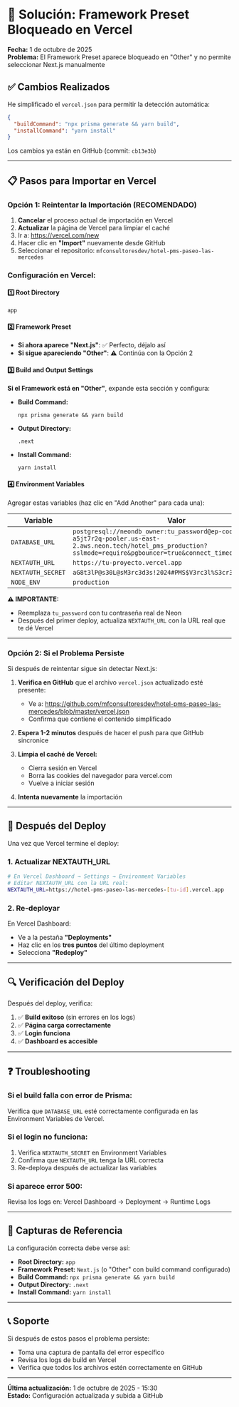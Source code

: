 
# 🔧 Solución: Framework Preset Bloqueado en Vercel

**Fecha:** 1 de octubre de 2025  
**Problema:** El Framework Preset aparece bloqueado en "Other" y no permite seleccionar Next.js manualmente

## ✅ Cambios Realizados

He simplificado el `vercel.json` para permitir la detección automática:

```json
{
  "buildCommand": "npx prisma generate && yarn build",
  "installCommand": "yarn install"
}
```

Los cambios ya están en GitHub (commit: `cb13e3b`)

---

## 📋 Pasos para Importar en Vercel

### Opción 1: Reintentar la Importación (RECOMENDADO)

1. **Cancelar** el proceso actual de importación en Vercel
2. **Actualizar** la página de Vercel para limpiar el caché
3. Ir a: https://vercel.com/new
4. Hacer clic en **"Import"** nuevamente desde GitHub
5. Seleccionar el repositorio: `mfconsultoresdev/hotel-pms-paseo-las-mercedes`

### Configuración en Vercel:

#### 1️⃣ Root Directory
```
app
```

#### 2️⃣ Framework Preset
- **Si ahora aparece "Next.js"**: ✅ Perfecto, déjalo así
- **Si sigue apareciendo "Other"**: ⚠️ Continúa con la Opción 2

#### 3️⃣ Build and Output Settings

**Si el Framework está en "Other"**, expande esta sección y configura:

- **Build Command:**
  ```
  npx prisma generate && yarn build
  ```

- **Output Directory:**
  ```
  .next
  ```

- **Install Command:**
  ```
  yarn install
  ```

#### 4️⃣ Environment Variables

Agregar estas variables (haz clic en "Add Another" para cada una):

| Variable | Valor |
|----------|-------|
| `DATABASE_URL` | `postgresql://neondb_owner:tu_password@ep-cool-sea-a5jt7r2q-pooler.us-east-2.aws.neon.tech/hotel_pms_production?sslmode=require&pgbouncer=true&connect_timeout=10` |
| `NEXTAUTH_URL` | `https://tu-proyecto.vercel.app` |
| `NEXTAUTH_SECRET` | `aG8t3lP@s30L@sM3rc3d3s!2024#PMS$V3rc3l%S3cr3t&K3y*S3cur3!` |
| `NODE_ENV` | `production` |

**⚠️ IMPORTANTE:**
- Reemplaza `tu_password` con tu contraseña real de Neon
- Después del primer deploy, actualiza `NEXTAUTH_URL` con la URL real que te dé Vercel

---

### Opción 2: Si el Problema Persiste

Si después de reintentar sigue sin detectar Next.js:

1. **Verifica en GitHub** que el archivo `vercel.json` actualizado esté presente:
   - Ve a: https://github.com/mfconsultoresdev/hotel-pms-paseo-las-mercedes/blob/master/vercel.json
   - Confirma que contiene el contenido simplificado

2. **Espera 1-2 minutos** después de hacer el push para que GitHub sincronice

3. **Limpia el caché de Vercel:**
   - Cierra sesión en Vercel
   - Borra las cookies del navegador para vercel.com
   - Vuelve a iniciar sesión

4. **Intenta nuevamente** la importación

---

## 🚀 Después del Deploy

Una vez que Vercel termine el deploy:

### 1. Actualizar NEXTAUTH_URL

```bash
# En Vercel Dashboard → Settings → Environment Variables
# Editar NEXTAUTH_URL con la URL real:
NEXTAUTH_URL=https://hotel-pms-paseo-las-mercedes-[tu-id].vercel.app
```

### 2. Re-deployar

En Vercel Dashboard:
- Ve a la pestaña **"Deployments"**
- Haz clic en los **tres puntos** del último deployment
- Selecciona **"Redeploy"**

---

## 🔍 Verificación del Deploy

Después del deploy, verifica:

1. ✅ **Build exitoso** (sin errores en los logs)
2. ✅ **Página carga correctamente**
3. ✅ **Login funciona**
4. ✅ **Dashboard es accesible**

---

## ❓ Troubleshooting

### Si el build falla con error de Prisma:

Verifica que `DATABASE_URL` esté correctamente configurada en las Environment Variables de Vercel.

### Si el login no funciona:

1. Verifica `NEXTAUTH_SECRET` en Environment Variables
2. Confirma que `NEXTAUTH_URL` tenga la URL correcta
3. Re-deploya después de actualizar las variables

### Si aparece error 500:

Revisa los logs en: Vercel Dashboard → Deployment → Runtime Logs

---

## 📸 Capturas de Referencia

La configuración correcta debe verse así:

- **Root Directory:** `app`
- **Framework Preset:** `Next.js` (o "Other" con build command configurado)
- **Build Command:** `npx prisma generate && yarn build`
- **Output Directory:** `.next`
- **Install Command:** `yarn install`

---

## 📞 Soporte

Si después de estos pasos el problema persiste:
- Toma una captura de pantalla del error específico
- Revisa los logs de build en Vercel
- Verifica que todos los archivos estén correctamente en GitHub

---

**Última actualización:** 1 de octubre de 2025 - 15:30  
**Estado:** Configuración actualizada y subida a GitHub
